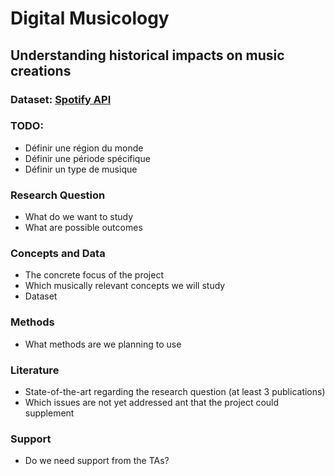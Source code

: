 # Digital Musicology
## Understanding historical impacts on music creations

### Dataset: [Spotify API](https://developer.spotify.com/documentation/web-api/quick-start/)

### TODO:
- Définir une région du monde
- Définir une période spécifique
- Définir un type de musique

### Research Question
- What do we want to study
- What are possible outcomes

### Concepts and Data
- The concrete focus of the project
- Which musically relevant concepts we will study
- Dataset

### Methods
- What methods are we planning to use

### Literature
- State-of-the-art regarding the research question (at least 3 publications)
- Which issues are not yet addressed ant that the project could supplement

### Support
- Do we need support from the TAs?
